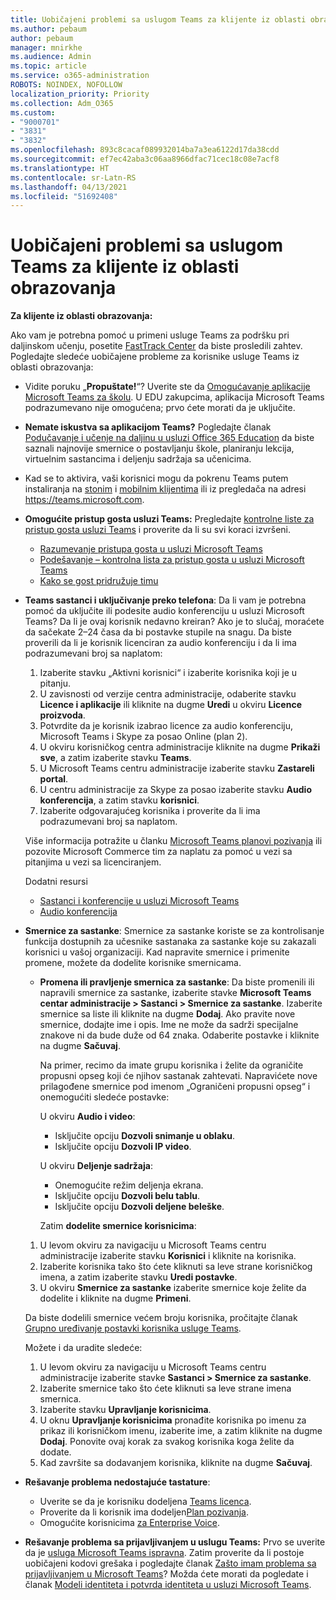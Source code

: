 ```yaml
---
title: Uobičajeni problemi sa uslugom Teams za klijente iz oblasti obrazovanja
ms.author: pebaum
author: pebaum
manager: mnirkhe
ms.audience: Admin
ms.topic: article
ms.service: o365-administration
ROBOTS: NOINDEX, NOFOLLOW
localization_priority: Priority
ms.collection: Adm_O365
ms.custom:
- "9000701"
- "3831"
- "3832"
ms.openlocfilehash: 893c8cacaf089932014ba7a3ea6122d17da38cdd
ms.sourcegitcommit: ef7ec42aba3c06aa8966dfac71cec18c08e7acf8
ms.translationtype: HT
ms.contentlocale: sr-Latn-RS
ms.lasthandoff: 04/13/2021
ms.locfileid: "51692408"
---
```

# <a name="teams-common-issues-for-education-customers"></a>Uobičajeni problemi sa uslugom Teams za klijente iz oblasti obrazovanja

**Za klijente iz oblasti obrazovanja:**

Ako vam je potrebna pomoć u primeni usluge Teams za podršku pri daljinskom učenju, posetite [FastTrack Center](https://www.microsoft.com/fasttrack) da biste prosledili zahtev. Pogledajte sledeće uobičajene probleme za korisnike usluge Teams iz oblasti obrazovanja:

- Vidite poruku „**Propuštate!**“? Uverite ste da [Omogućavanje aplikacije Microsoft Teams za školu](https://docs.microsoft.com/microsoft-365/education/intune-edu-trial/enable-microsoft-teams). U EDU zakupcima, aplikacija Microsoft Teams podrazumevano nije omogućena; prvo ćete morati da je uključite.

- **Nemate iskustva sa aplikacijom Teams?** Pogledajte članak [Podučavanje i učenje na daljinu u usluzi Office 365 Education](https://support.office.com/article/remote-teaching-and-learning-in-office-365-education-f651ccae-7b65-478b-8366-51bb884025c4) da biste saznali najnovije smernice o postavljanju škole, planiranju lekcija, virtuelnim sastancima i deljenju sadržaja sa učenicima.

- Kad se to aktivira, vaši korisnici mogu da pokrenu Teams putem instaliranja na [stonim](https://docs.microsoft.com/MicrosoftTeams/get-clients#desktop-client) i [mobilnim klijentima](https://docs.microsoft.com/MicrosoftTeams/get-clients#mobile-clients) ili iz pregledača na adresi https://teams.microsoft.com.

- **Omogućite pristup gosta usluzi Teams:** Pregledajte [kontrolne liste za pristup gosta usluzi Teams](https://docs.microsoft.com/microsoftteams/guest-access-checklist) i proverite da li su svi koraci izvršeni.
    - [Razumevanje pristupa gosta u usluzi Microsoft Teams](https://docs.microsoft.com/microsoftteams/guest-access)
    - [Podešavanje – kontrolna lista za pristup gosta u usluzi Microsoft Teams](https://docs.microsoft.com/microsoftteams/guest-access-checklist)
    - [Kako se gost pridružuje timu](https://docs.microsoft.com/microsoftteams/guest-joins)

- **Teams sastanci i uključivanje preko telefona**: Da li vam je potrebna pomoć da uključite ili podesite audio konferenciju u usluzi Microsoft Teams? Da li je ovaj korisnik nedavno kreiran? Ako je to slučaj, moraćete da sačekate 2–24 časa da bi postavke stupile na snagu. Da biste proverili da li je korisnik licenciran za audio konferenciju i da li ima podrazumevani broj sa naplatom:
    1. Izaberite stavku „Aktivni korisnici“ i izaberite korisnika koji je u pitanju.
    2. U zavisnosti od verzije centra administracije, odaberite stavku **Licence i aplikacije** ili kliknite na dugme **Uredi** u okviru **Licence proizvoda**.
    3. Potvrdite da je korisnik izabrao licence za audio konferenciju, Microsoft Teams i Skype za posao Online (plan 2).
    4. U okviru korisničkog centra administracije kliknite na dugme **Prikaži sve**, a zatim izaberite stavku **Teams**.
    5. U Microsoft Teams centru administracije izaberite stavku **Zastareli portal**.
    6. U centru administracije za Skype za posao izaberite stavku **Audio konferencija**, a zatim stavku **korisnici**.
    7. Izaberite odgovarajućeg korisnika i proverite da li ima podrazumevani broj sa naplatom.

    Više informacija potražite u članku [Microsoft Teams planovi pozivanja](https://docs.microsoft.com/microsoftteams/calling-plans-for-office-365) ili pozovite Microsoft Commerce tim za naplatu za pomoć u vezi sa pitanjima u vezi sa licenciranjem.

    Dodatni resursi

    - [Sastanci i konferencije u usluzi Microsoft Teams](https://docs.microsoft.com/microsoftteams/deploy-meetings-microsoft-teams-landing-page)
    - [Audio konferencija](https://docs.microsoft.com/microsoftteams/audio-conferencing-in-office-365)

- **Smernice za sastanke**: Smernice za sastanke koriste se za kontrolisanje funkcija dostupnih za učesnike sastanaka za sastanke koje su zakazali korisnici u vašoj organizaciji. Kad napravite smernice i primenite promene, možete da dodelite korisnike smernicama.

    - **Promena ili pravljenje smernica za sastanke**: Da biste promenili ili napravili smernice za sastanke, izaberite stavke **Microsoft Teams centar administracije > Sastanci > Smernice za sastanke**. Izaberite smernice sa liste ili kliknite na dugme **Dodaj**. Ako pravite nove smernice, dodajte ime i opis. Ime ne može da sadrži specijalne znakove ni da bude duže od 64 znaka. Odaberite postavke i kliknite na dugme **Sačuvaj**. 
    
        Na primer, recimo da imate grupu korisnika i želite da ograničite propusni opseg koji će njihov sastanak zahtevati. Napravićete nove prilagođene smernice pod imenom „Ograničeni propusni opseg“ i onemogućiti sledeće postavke:

        U okviru **Audio i video**:
        - Isključite opciju **Dozvoli snimanje u oblaku**.
        - Isključite opciju **Dozvoli IP video**.

        U okviru **Deljenje sadržaja**:

        - Onemogućite režim deljenja ekrana.
        - Isključite opciju **Dozvoli belu tablu**.
        - Isključite opciju **Dozvoli deljene beleške**.

        Zatim **dodelite smernice korisnicima**:

    1. U levom okviru za navigaciju u Microsoft Teams centru administracije izaberite stavku **Korisnici** i kliknite na korisnika.
    2. Izaberite korisnika tako što ćete kliknuti sa leve strane korisničkog imena, a zatim izaberite stavku **Uredi postavke**.
    3. U okviru **Smernice za sastanke** izaberite smernice koje želite da dodelite i kliknite na dugme **Primeni**.

    Da biste dodelili smernice većem broju korisnika, pročitajte članak [Grupno uređivanje postavki korisnika usluge Teams](https://docs.microsoft.com/microsoftteams/edit-user-settings-in-bulk).

    Možete i da uradite sledeće:
    1. U levom okviru za navigaciju u Microsoft Teams centru administracije izaberite stavke **Sastanci > Smernice za sastanke**.
    2. Izaberite smernice tako što ćete kliknuti sa leve strane imena smernica.
    3. Izaberite stavku **Upravljanje korisnicima**.
    4. U oknu **Upravljanje korisnicima** pronađite korisnika po imenu za prikaz ili korisničkom imenu, izaberite ime, a zatim kliknite na dugme **Dodaj**. Ponovite ovaj korak za svakog korisnika koga želite da dodate.
    5. Kad završite sa dodavanjem korisnika, kliknite na dugme **Sačuvaj**.

- **Rešavanje problema nedostajuće tastature**:
    - Uverite se da je korisniku dodeljena [Teams licenca](https://docs.microsoft.com/MicrosoftTeams/assign-teams-licenses).
    - Proverite da li korisnik ima dodeljen[Plan pozivanja](https://docs.microsoft.com/MicrosoftTeams/calling-plan-landing-page).
    - Omogućite korisnicima [za Enterprise Voice](https://docs.microsoft.com/skypeforbusiness/skype-for-business-hybrid-solutions/plan-your-phone-system-cloud-pbx-solution/enable-users-for-enterprise-voice-online-and-phone-system-voicemail#to-enable-your-users-for-phone-system-in-office-365-voice-and-voicemail).

- **Rešavanje problema sa prijavljivanjem u uslugu Teams:** Prvo se uverite da je [usluga Microsoft Teams ispravna](https://admin.microsoft.com/Adminportal/Home?source=applauncher#/servicehealth). Zatim proverite da li postoje uobičajeni kodovi grešaka i pogledajte članak [Zašto imam problema sa prijavljivanjem u Microsoft Teams](https://support.office.com/article/a02f683b-61a3-4008-9447-ee60c5593b0f)? Možda ćete morati da pogledate i članak [Modeli identiteta i potvrda identiteta u usluzi Microsoft Teams](https://docs.microsoft.com/MicrosoftTeams/identify-models-authentication).
